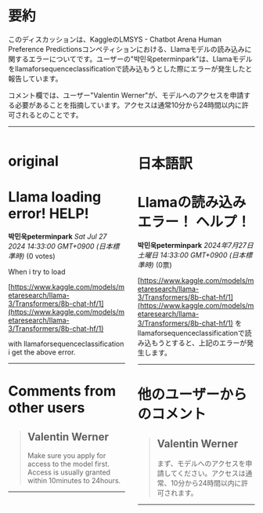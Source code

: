# 要約 
このディスカッションは、KaggleのLMSYS - Chatbot Arena Human Preference Predictionsコンペティションにおける、Llamaモデルの読み込みに関するエラーについてです。ユーザーの"박민욱peterminpark"は、Llamaモデルをllamaforsequenceclassificationで読み込もうとした際にエラーが発生したと報告しています。

コメント欄では、ユーザー"Valentin Werner"が、モデルへのアクセスを申請する必要があることを指摘しています。アクセスは通常10分から24時間以内に許可されるとのことです。 


---


<style>
.column-left{
  float: left;
  width: 47.5%;
  text-align: left;
}
.column-right{
  float: right;
  width: 47.5%;
  text-align: left;
}
.column-one{
  float: left;
  width: 100%;
  text-align: left;
}
</style>


<div class="column-left">

# original

# Llama loading error! HELP!

**박민욱peterminpark** *Sat Jul 27 2024 14:33:00 GMT+0900 (日本標準時)* (0 votes)



When i try to load 

[https://www.kaggle.com/models/metaresearch/llama-3/Transformers/8b-chat-hf/1](https://www.kaggle.com/models/metaresearch/llama-3/Transformers/8b-chat-hf/1)

with llamaforsequenceclassification i get the above error.



---

 # Comments from other users

> ## Valentin Werner
> 
> Make sure you apply for access to the model first. Access is usually granted within 10minutes to 24hours.
> 
> 
> 


---



</div>
<div class="column-right">

# 日本語訳

# Llamaの読み込みエラー！ ヘルプ！
**박민욱peterminpark** *2024年7月27日 土曜日 14:33:00 GMT+0900 (日本標準時)* (0票)

[https://www.kaggle.com/models/metaresearch/llama-3/Transformers/8b-chat-hf/1](https://www.kaggle.com/models/metaresearch/llama-3/Transformers/8b-chat-hf/1) をllamaforsequenceclassificationで読み込もうとすると、上記のエラーが発生します。

---
# 他のユーザーからのコメント
> ## Valentin Werner
> 
> まず、モデルへのアクセスを申請してください。アクセスは通常、10分から24時間以内に許可されます。
> 
> 
> 
--- 



</div>